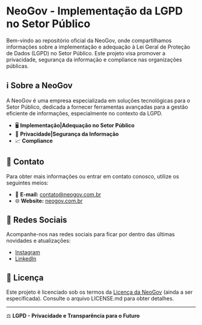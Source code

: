 # NeoGov - Implementação da LGPD no Setor Público

Bem-vindo ao repositório oficial da NeoGov, onde compartilhamos informações sobre a implementação e adequação à Lei Geral de Proteção de Dados (LGPD) no Setor Público. Este projeto visa promover a privacidade, segurança da informação e compliance nas organizações públicas.

## ℹ️ Sobre a NeoGov

A NeoGov é uma empresa especializada em soluções tecnológicas para o Setor Público, dedicada a fornecer ferramentas avançadas para a gestão eficiente de informações, especialmente no contexto da LGPD.

- 🖥️ **Implementação|Adequação no Setor Público**
- 🔐 **Privacidade|Segurança da Informação**
- 📈 **Compliance**

## 📲 Contato

Para obter mais informações ou entrar em contato conosco, utilize os seguintes meios:

- 📧 **E-mail:** [contato@neogov.com.br](mailto:contato@neogov.com.br)
- 🌐 **Website:** [neogov.com.br](https://www.neogov.com.br)

## 📱 Redes Sociais

Acompanhe-nos nas redes sociais para ficar por dentro das últimas novidades e atualizações:

- [Instagram](https://www.instagram.com/neogovofic/)
- [LinkedIn](https://www.linkedin.com/company/neogovbr/)

## 📄 Licença

Este projeto é licenciado sob os termos da [Licença da NeoGov](#) (ainda a ser especificada). Consulte o arquivo LICENSE.md para obter detalhes.

---

⚖️ **LGPD - Privacidade e Transparência para o Futuro**
